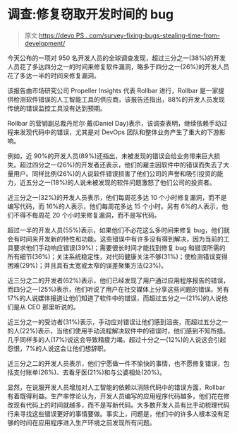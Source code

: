 # 调查:修复窃取开发时间的 bug

> 原文:[https://devo PS . com/survey-fixing-bugs-stealing-time-from-development/](https://devops.com/survey-fixing-bugs-stealing-time-from-development/)

今天公布的一项对 950 名开发人员的全球调查发现，超过三分之一(38%)的开发人员花了多达四分之一的时间来修复软件漏洞，略多于四分之一(26%)的开发人员花了多达一半的时间来修复漏洞。

该报告由市场研究公司 Propeller Insights 代表 Rollbar 进行，Rollbar 是一家提供检测软件错误的人工智能工具的供应商，该报告还指出，88%的开发人员发现传统的错误监控工具没有达到预期。

Rollbar 的营销副总裁丹尼尔·戴(Daniel Day)表示，该调查表明，继续依赖手动过程来发现代码中的错误，尤其是对 DevOps 团队和整体业务产生了重大的下游影响。

例如，近 90%的开发人员(89%)还指出，未被发现的错误会给业务带来巨大损失。超过四分之一(26%)的开发者还表示，他们的雇主因软件中的错误而失去了大量用户。同样比例(26%)的人说软件错误损害了他们公司的声誉和吸引投资的能力，近五分之一(18%)的人说未被发现的软件问题激怒了他们公司的投资者。

近三分之一(32%)的开发人员表示，他们每周花多达 10 个小时修复漏洞，而不是编写代码，而 16%的人表示，他们每周花多达 15 个小时。另有 6%的人表示，他们不得不每周花 20 个小时来修复漏洞，而不是写代码。

超过一半的开发人员(55%)表示，如果他们不必花这么多时间来修复 bug，他们就会有时间来开发新的特性和功能。这些错误中有许多没有得到解决，因为当前的工具要求他们手动响应错误(39%)；需要很长时间才能找到修复 bug 和错误所需的所有细节(36%)；关注系统稳定性，对代码健康关注不够(31%)；使检测错误变得困难(29%)；并且具有太宽或太窄的误差聚集方法(23%)。

近三分之二的开发者(62%)表示，他们已经发现了用户通过应用程序报告的错误，而四分之一(25%)表示，他们听说了用户在社交媒体上分享这些问题的错误。另有 17%的人说媒体报道让他们知道了软件中的错误，而超过五分之一(21%)的人说他们是从 CEO 那里听说的。

近三分之一的受访者(31%)表示，手动应对错误让他们感到沮丧，而超过五分之一的人(22%)表示，当他们使用手动流程解决软件中的错误时，他们感到不知所措。几乎同样多的人(17%)说这会导致精疲力竭。超过十分之一(12%)的人说这会引起怨恨，7%的人说这会让他们想辞职。

近三分之二的开发人员表示，他们宁愿做一件不愉快的事情，也不愿修复错误，包括支付账单(26%)、去看牙医(21%)和与公婆相处(20%)。

显然，在说服开发人员增加对人工智能的依赖以消除代码中的错误方面，Rollbar 有着既得利益。生产率悖论认为，开发人员编写的应用程序代码越多，他们花在修改现有代码上的时间就越多，而不是写新代码。大多数开发人员有比手动梳理代码行来寻找这些错误更好的事情要做。事实上，问题是，他们中的许多人根本没有足够的时间在应用程序进入生产环境之前发现所有问题。